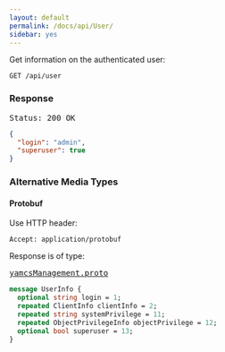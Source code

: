```yaml
---
layout: default
permalink: /docs/api/User/
sidebar: yes
---
```


Get information on the authenticated user:

    GET /api/user


### Response

<pre class="header">Status: 200 OK</pre>
```json
{
  "login": "admin",
  "superuser": true
}
```

### Alternative Media Types

#### Protobuf

Use HTTP header:

    Accept: application/protobuf
    
Response is of type:

<pre class="r header"><a href="/docs/api/yamcsManagement.proto/">yamcsManagement.proto</a></pre>
```proto
message UserInfo {
  optional string login = 1;
  repeated ClientInfo clientInfo = 2;
  repeated string systemPrivilege = 11;
  repeated ObjectPrivilegeInfo objectPrivilege = 12;
  optional bool superuser = 13;
}
```

